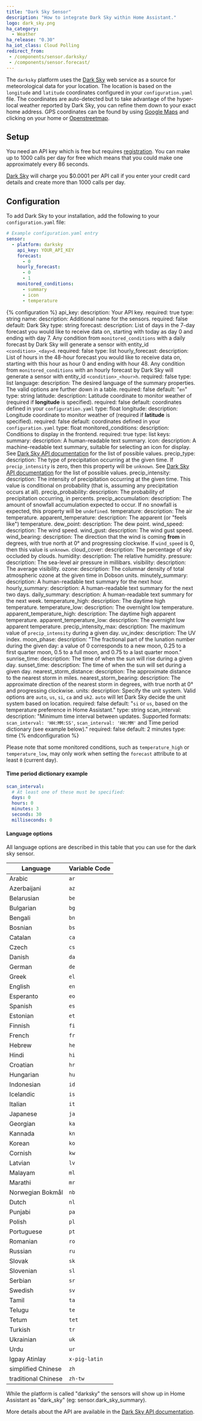 ```yaml
---
title: "Dark Sky Sensor"
description: "How to integrate Dark Sky within Home Assistant."
logo: dark_sky.png
ha_category:
  - Weather
ha_release: "0.30"
ha_iot_class: Cloud Polling
redirect_from:
 - /components/sensor.darksky/
 - /components/sensor.forecast/
---
```


The `darksky` platform uses the [Dark Sky](https://darksky.net/) web service as a source for meteorological data for your location. The location is based on the `longitude` and `latitude` coordinates configured in your `configuration.yaml` file. The coordinates are auto-detected but to take advantage of the hyper-local weather reported by Dark Sky, you can refine them down to your exact home address. GPS coordinates can be found by using [Google Maps](https://www.google.com/maps) and clicking on your home or [Openstreetmap](http://www.openstreetmap.org/).

## Setup

You need an API key which is free but requires [registration](https://darksky.net/dev/register). You can make up to 1000 calls per day for free which means that you could make one approximately every 86 seconds.

<div class='note warning'>

[Dark Sky](https://darksky.net/dev/) will charge you $0.0001 per API call if you enter your credit card details and create more than 1000 calls per day.

</div>

## Configuration

To add Dark Sky to your installation, add the following to your `configuration.yaml` file:

```yaml
# Example configuration.yaml entry
sensor:
  - platform: darksky
    api_key: YOUR_API_KEY
    forecast:
      - 0
    hourly_forecast:
      - 0
      - 1
    monitored_conditions:
      - summary
      - icon
      - temperature
```

{% configuration %}
api_key:
  description: Your API key.
  required: true
  type: string
name:
  description: Additional name for the sensors.
  required: false
  default: Dark Sky
  type: string
forecast:
  description: List of days in the 7-day forecast you would like to receive data on, starting with today as day 0 and ending with day 7. Any condition from `monitored_conditions` with a daily forecast by Dark Sky will generate a sensor with entity_id `<condition>_<day>d`.
  required: false
  type: list
hourly_forecast:
  description: List of hours in the 48-hour forecast you would like to receive data on, starting with this hour as hour 0 and ending with hour 48. Any condition from `monitored_conditions` with an hourly forecast by Dark Sky will generate a sensor with entity_id `<condition>_<hour>h`.
  required: false
  type: list
language:
  description: The desired language of the summary properties. The valid options are further down in a table.
  required: false
  default: "`en`"
  type: string
latitude:
  description: Latitude coordinate to monitor weather of (required if **longitude** is specified).
  required: false
  default: coordinates defined in your `configuration.yaml`
  type: float
longitude:
  description: Longitude coordinate to monitor weather of (required if **latitude** is specified).
  required: false
  default: coordinates defined in your `configuration.yaml`
  type: float
monitored_conditions:
  description: Conditions to display in the frontend.
  required: true
  type: list
  keys:
    summary:
      description: A human-readable text summary.
    icon:
      description: A machine-readable text summary, suitable for selecting an icon for display. See [Dark Sky API documentation][] for the list of possible values.
    precip_type:
      description: The type of precipitation occurring at the given time. If `precip_intensity` is zero, then this property will be `unknown`. See [Dark Sky API documentation][] for the list of possible values.
    precip_intensity:
      description: The intensity of precipitation occurring at the given time. This value is conditional on probability (that is, assuming any precipitation occurs at all).
    precip_probability:
      description: The probability of precipitation occurring, in percents.
    precip_accumulation:
      description: The amount of snowfall accumulation expected to occur. If no snowfall is expected, this property will be `undefined`.
    temperature:
      description: The air temperature.
    apparent_temperature:
      description: The apparent (or "feels like") temperature.
    dew_point:
      description: The dew point.
    wind_speed:
      description: The wind speed.
    wind_gust:
      description: The wind gust speed.
    wind_bearing:
      description: The direction that the wind is coming **from** in degrees, with true north at 0° and progressing clockwise. If `wind_speed` is 0, then this value is `unknown`.
    cloud_cover:
      description: The percentage of sky occluded by clouds.
    humidity:
      description: The relative humidity.
    pressure:
      description: The sea-level air pressure in millibars.
    visibility:
      description: The average visibility.
    ozone:
      description: The columnar density of total atmospheric ozone at the given time in Dobson units.
    minutely_summary:
      description: A human-readable text summary for the next hour.
    hourly_summary:
      description: A human-readable text summary for the next two days.
    daily_summary:
      description: A human-readable text summary for the next week.
    temperature_high:
      description: The daytime high temperature.
    temperature_low:
      description: The overnight low temperature.
    apparent_temperature_high:
      description: The daytime high apparent temperature.
    apparent_temperature_low:
      description: The overnight low apparent temperature.
    precip_intensity_max:
      description: The maximum value of `precip_intensity` during a given day.
    uv_index:
      description: The UV index.
    moon_phase:
      description: "The fractional part of the lunation number during the given day: a value of 0 corresponds to a new moon, 0.25 to a first quarter moon, 0.5 to a full moon, and 0.75 to a last quarter moon."
    sunrise_time:
      description: The time of when the sun will rise during a given day.
    sunset_time:
      description: The time of when the sun will set during a given day.
    nearest_storm_distance:
      description: The approximate distance to the nearest storm in miles.
    nearest_storm_bearing:
      description: The approximate direction of the nearest storm in degrees, with true north at 0° and progressing clockwise.
units:
  description: Specify the unit system. Valid options are `auto`, `us`, `si`, `ca` and `uk2`. `auto` will let Dark Sky decide the unit system based on location.
  required: false
  default: "`si` or `us`, based on the temperature preference in Home Assistant."
  type: string
scan_interval:
  description: "Minimum time interval between updates. Supported formats: `scan_interval: 'HH:MM:SS'`, `scan_interval: 'HH:MM'` and Time period dictionary (see example below)."
  required: false
  default: 2 minutes
  type: time
{% endconfiguration %}

<div class='note'>

Please note that some monitored conditions, such as `temperature_high` or `temperature_low`, may only work when setting the `forecast` attribute to at least `0` (current day).

</div>

#### Time period dictionary example

```yaml
scan_interval:
  # At least one of these must be specified:
  days: 0
  hours: 0
  minutes: 3
  seconds: 30
  milliseconds: 0
```

#### Language options

All language options are described in this table that you can use for the dark sky sensor.

|Language|Variable Code|
|---|---|
|Arabic|`ar`|
|Azerbaijani|`az`|
|Belarusian|`be`|
|Bulgarian|`bg`|
|Bengali|`bn`|
|Bosnian|`bs`|
|Catalan|`ca`|
|Czech|`cs`|
|Danish|`da`|
|German|`de`|
|Greek|`el`|
|English|`en`|
|Esperanto|`eo`|
|Spanish|`es`|
|Estonian|`et`|
|Finnish|`fi`|
|French|`fr`|
|Hebrew|`he`|
|Hindi|`hi`|
|Croatian|`hr`|
|Hungarian|`hu`|
|Indonesian|`id`|
|Icelandic|`is`|
|Italian|`it`|
|Japanese|`ja`|
|Georgian|`ka`|
|Kannada|`kn`|
|Korean|`ko`|
|Cornish|`kw`|
|Latvian|`lv`|
|Malayam|`ml`|
|Marathi|`mr`|
|Norwegian Bokmål|`nb`|
|Dutch|`nl`|
|Punjabi|`pa`|
|Polish|`pl`|
|Portuguese|`pt`|
|Romanian|`ro`|
|Russian|`ru`|
|Slovak|`sk`|
|Slovenian|`sl`|
|Serbian|`sr`|
|Swedish|`sv`|
|Tamil|`ta`|
|Telugu|`te`|
|Tetum|`tet`|
|Turkish|`tr`|
|Ukrainian|`uk`|
|Urdu|`ur`|
|Igpay Atinlay|`x-pig-latin`|
|simplified Chinese|`zh`|
|traditional Chinese|`zh-tw`|

<div class='note warning'>
While the platform is called "darksky" the sensors will show up in Home Assistant as "dark_sky" (eg: sensor.dark_sky_summary).
</div>

More details about the API are available in the [Dark Sky API documentation][].

[Dark Sky API documentation]: https://darksky.net/dev/docs


